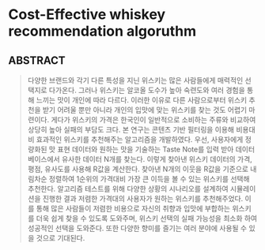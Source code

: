 # Cost-Effective whiskey recommendation algoruthm
## ABSTRACT
> 다양한 브랜드와 각기 다른 특성을 지닌 위스키는 많은 사람들에게 매력적인 선택지로 다가온다. 그러나 위스키는 알코올 도수가 높아 숙련도와 여러 경험을 통해 느끼는 맛이 개인에 따라 다르다. 이러한 이유로 다른 사람으로부터 위스키 추천을 받기 어려울 뿐만 아니라 개인의 입맛에 맞는 위스키를 찾는 것도 어렵기 마련이다. 게다가 위스키의 가격은 한국인이 일반적으로 소비하는 주류와 비교하여 상당히 높아 실패의 부담도 크다.
본 연구는 콘텐츠 기반 필터링을 이용해 비용대비 효과적인 위스키를 추천해주는 알고리즘을 개발하였다. 우선, 사용자에게 정량화된 맛 표현 데이터와 원하는 맛을 기술하는 Taste Note를 입력 받아 데이터베이스에서 유사한 데이터 N개를 찾는다. 이렇게 찾아낸 위스키 데이터의 가격, 평점, 유사도를 사용해 R값을 계산한다. 찾아낸 N개의 이웃을 R값을 기준으로 내림차순 정렬하여 1순위의 가격대비 가장 큰 이득을 볼 수 있는 위스키를 선택해 추천한다. 알고리즘 테스트를 위해 다양한 상황의 시나리오를 설계하여 시뮬레이션을 진행한 결과 저렴한 가격대의 사용자가 원하는 위스키를 추천해주었다. 이를 통해 많은 사람들이 저렴한 비용으로 자신의 취향과 입맛에 부합하는 위스키를 더욱 쉽게 찾을 수 있도록 도와주며, 위스키 선택의 실패 가능성을 최소화 하여 성공적인 선택을 도와준다. 또한 다양한 향미를 즐기는 여러 분야에 사용될 수 있을 것으로 기대된다.
